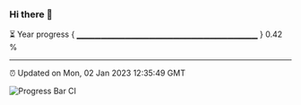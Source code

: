 ### Hi there 👋

⏳ Year progress { ▁▁▁▁▁▁▁▁▁▁▁▁▁▁▁▁▁▁▁▁▁▁▁▁▁▁▁▁▁▁ } 0.42 %

---

⏰ Updated on Mon, 02 Jan 2023 12:35:49 GMT

![Progress Bar CI](https://github.com/ZhaoGui/ZhaoGui/workflows/Progress%20Bar%20CI/badge.svg)
